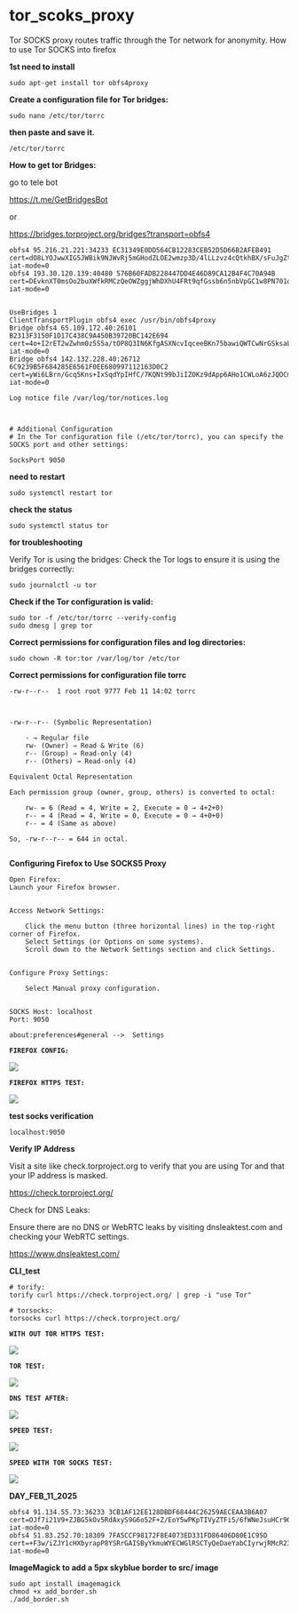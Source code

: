 # tor_scoks_proxy

Tor SOCKS proxy routes traffic through the Tor network for anonymity.
How to use Tor SOCKS into firefox



**1st need to install**

```
sudo apt-get install tor obfs4proxy

```


**Create a configuration file for Tor bridges:**

```
sudo nano /etc/tor/torrc
```



**then paste and save it.**


```
/etc/tor/torrc
```


**How to get tor Bridges:**


go to tele bot



https://t.me/GetBridgesBot

or

https://bridges.torproject.org/bridges?transport=obfs4


```
obfs4 95.216.21.221:34233 EC31349E0DD564CB12283CEB52D5D66B2AFEB491 cert=dO8LYOJwwXIG5JWBik9NJWvRj5mGHodZLOE2wmzp3D/4lLLzvz4cQtkhBX/sFuJgZtZsUg iat-mode=0
obfs4 193.30.120.139:40480 576B60FADB228447DD4E46D89CA12B4F4C70A94B cert=DEvknXT0msOo2buXWfkRMCzQeOWZggjWhDXhU4FRt9qfGssb6n5nbVpGC1w8PN701qONDw iat-mode=0
```



```

UseBridges 1
ClientTransportPlugin obfs4 exec /usr/bin/obfs4proxy
Bridge obfs4 65.109.172.40:26101 B2313F3150F1D17C438C9A450B39720BC142E694 cert=4o+I2rET2wZwhm0z5S5a/tOP8Q3IN6KfgASXNcvIqceeBKn75bawiQWTCwNrGSksaLtcEg iat-mode=0
Bridge obfs4 142.132.228.40:26712 6C9239B5F684285E6561F0EE680997112163D0C2 cert=yWi6LBrn/Gcq5Kns+IxSqdYpIHfC/7KQNt99bJiIZOKz9dApp6AHo1CWLoA6zJQOCm9bMw iat-mode=0

Log notice file /var/log/tor/notices.log



# Additional Configuration
# In the Tor configuration file (/etc/tor/torrc), you can specify the SOCKS port and other settings:

SocksPort 9050

```




**need to restart**

```
sudo systemctl restart tor
```


**check the status**

```
sudo systemctl status tor
```


**for troubleshooting**



Verify Tor is using the bridges:
Check the Tor logs to ensure it is using the bridges correctly:

```
sudo journalctl -u tor
```


**Check if the Tor configuration is valid:**

```
sudo tor -f /etc/tor/torrc --verify-config
sudo dmesg | grep tor
```


**Correct permissions for configuration files and log directories:**

```
sudo chown -R tor:tor /var/log/tor /etc/tor
```




**Correct permissions for configuration file torrc**


```
-rw-r--r--  1 root root 9777 Feb 11 14:02 torrc



-rw-r--r-- (Symbolic Representation)

    - → Regular file
    rw- (Owner) → Read & Write (6)
    r-- (Group) → Read-only (4)
    r-- (Others) → Read-only (4)

Equivalent Octal Representation

Each permission group (owner, group, others) is converted to octal:

    rw- = 6 (Read = 4, Write = 2, Execute = 0 → 4+2+0)
    r-- = 4 (Read = 4, Write = 0, Execute = 0 → 4+0+0)
    r-- = 4 (Same as above)

So, -rw-r--r-- = 644 in octal.


```



**Configuring Firefox to Use SOCKS5 Proxy**

```
Open Firefox:
Launch your Firefox browser.


Access Network Settings:

    Click the menu button (three horizontal lines) in the top-right corner of Firefox.
    Select Settings (or Options on some systems).
    Scroll down to the Network Settings section and click Settings.
    
    
Configure Proxy Settings:

    Select Manual proxy configuration.
    
    
SOCKS Host: localhost
Port: 9050

```







```
about:preferences#general -->  Settings

```


**`FIREFOX CONFIG:`**

![](src/firefox_config.png)





**`FIREFOX HTTPS TEST:`**

![](src/http_test.png)






**test socks verification**


```
localhost:9050
```



**Verify IP Address**

Visit a site like check.torproject.org to verify that you are using Tor and that your IP address is masked.

https://check.torproject.org/


Check for DNS Leaks:

Ensure there are no DNS or WebRTC leaks by visiting dnsleaktest.com and checking your WebRTC settings.

https://www.dnsleaktest.com/



**CLI_test**


```
# torify:
torify curl https://check.torproject.org/ | grep -i "use Tor"

# torsocks:
torsocks curl https://check.torproject.org/
```







**`WITH OUT TOR HTTPS TEST:`**

![](src/nor_http_test.png)





**`TOR TEST:`**

![](src/tor_http_test.png)


**`DNS TEST AFTER:`**

![](src/dns_test.png)



**`SPEED TEST:`**

![](src/nor_test.png)



**`SPEED WITH TOR SOCKS TEST:`**

![](src/tor_test.png)




**DAY_FEB_11_2025**



```
obfs4 91.134.55.73:36233 3CB1AF12EE128DBDF68444C26259AECEAA3B6A07 cert=OJf7i21V9+ZJBG5kOv5RdAxyS9G6o52F+Z/EoY5wPKpTIVyZTFi5/6fWNeJsuHCr9OABPg iat-mode=0
obfs4 51.83.252.70:18309 7FA5CCF98172F8E4073ED331FD86406D80E1C95D cert=+F3w/iZJY1cHXbyrapP8YSRrGAISByYkmuWYECWGlRSCTyQeDaeYabCIyrwjRMcR23v8Rg iat-mode=0
```






**ImageMagick to add a 5px skyblue border to src/ image**


```
sudo apt install imagemagick
chmod +x add_border.sh
./add_border.sh
```

 
 







